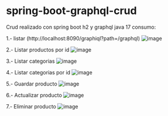 # spring-boot-graphql-crud
Crud realizado con spring boot h2 y graphql java 17
consumo:

1.- listar (http://localhost:8090/graphiql?path=/graphql)
![image](https://github.com/lfparedes2/spring-boot-graphql-crud/assets/30486688/df5e9ddc-11e7-4410-9bb9-a478cc28d0a5)

2.- Listar productos por id
![image](https://github.com/lfparedes2/spring-boot-graphql-crud/assets/30486688/fb9c0dde-caef-48eb-a23c-bf26ea47e30f)

3.- Listar categorias
![image](https://github.com/lfparedes2/spring-boot-graphql-crud/assets/30486688/416e8d65-b4e6-4b39-abfa-4f7972c5c466)

4.- Listar categorias por id
![image](https://github.com/lfparedes2/spring-boot-graphql-crud/assets/30486688/4de703e1-9af1-41c9-ac2f-f0a757f11e6b)

5.- Guardar producto
![image](https://github.com/lfparedes2/spring-boot-graphql-crud/assets/30486688/a0936400-0a50-4c91-843b-9ae7140b3914)

6.- Actualizar producto
![image](https://github.com/lfparedes2/spring-boot-graphql-crud/assets/30486688/0d29eb88-9184-4812-a934-29ab3d394b10)

7.- Eliminar producto
![image](https://github.com/lfparedes2/spring-boot-graphql-crud/assets/30486688/cf286256-7b7c-48bf-a86a-3c55c5055364)

